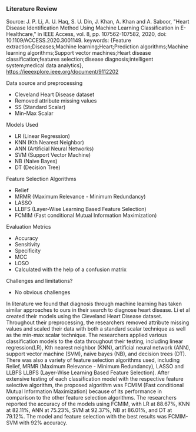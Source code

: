 ### Literature Review


Source: 
J. P. Li, A. U. Haq, S. U. Din, J. Khan, A. Khan and A. Saboor, "Heart Disease Identification Method Using Machine Learning Classification in E-Healthcare," in IEEE Access, vol. 8, pp. 107562-107582, 2020, doi: 10.1109/ACCESS.2020.3001149. keywords: {Feature extraction;Diseases;Machine learning;Heart;Prediction algorithms;Machine learning algorithms;Support vector machines;Heart disease classification;features selection;disease diagnosis;intelligent system;medical data analytics},
https://ieeexplore.ieee.org/document/9112202

Data source and preprocessing
- Cleveland Heart Disease dataset
- Removed attribute missing values
- SS (Standard Scalar)
- Min-Max Scalar 

Models Used
- LR (Linear Regression) 
- KNN (Kth Nearest Neighbor)
- ANN (Artificial Neural Networks)
- SVM (Support Vector Machine)
- NB (Naive Bayes)
- DT (Decision Tree)

Feature Selection Algorithms
- Relief
- MRMR (Maximum Relevance - Minimum Redundancy)
- LASSO
- LLBFS (Layer-Wise Learning Based Feature Selection)
- FCMIM (Fast conditional Mutual Information Maximization)

Evaluation Metrics
- Accuracy
- Sensitivity
- Specificity
- MCC
- LOSO
- Calculated with the help of a confusion matrix

Challenges and limitations?
- No obvious challenges


In literature we found that diagnosis through machine learning has taken similar approaches to ours in their search to diagnose heart disease. Li et al created their models using the Cleveland Heart Disease dataset. Throughout their preprocessing, the researchers removed attribute missing values and scaled their data with both a standard scalar technique as well as the min-max scalar technique. The researchers applied various classification models to the data throughout their testing, including linear regression(LR), Kth nearest neighbor (KNN), artificial neural network (ANN), support vector machine (SVM), naive bayes (NB), and decision trees (DT). There was also a variety of feature selection algorithms used, including Relief, MRMR (Maximum Relevance - Minimum Redundancy), LASSO and LLBFS LLBFS (Layer-Wise Learning Based Feature Selection). After extensive testing of each classification model with the respective feature selective  algorithm, the proposed algorithm was FCMIM (Fast conditional Mutual Information Maximization) because of its performance in comparison to the other feature selection algorithms. The researchers reported the accuracy of the models using FCMIM, with LR at 88.67%, KNN at 82.11%, ANN at 75.23%, SVM at 92.37%, NB at 86.01%, and DT at 79.12%. The model and feature selection with the best results was FCMIM-SVM with 92% accuracy.